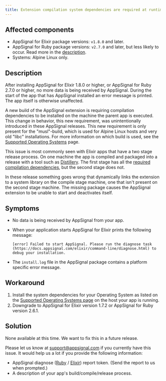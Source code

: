 ```yaml
---
title: Extension compilation system dependencies are required at runtime
---
```


## Affected components

- AppSignal for Elixir package versions: `v1.8.0` and later.
- AppSignal for Ruby package versions: `v2.7.0` and later, but less likely to occur. Read more in the [description](#description).
- Systems: Alpine Linux only.

## Description

After installing AppSignal for Elixir 1.8.0 or higher, or AppSignal for Ruby 2.7.0 or higher, no more data is being received by AppSignal. During the start of the app that has AppSignal installed an error message is printed. The app itself is otherwise unaffected.

A new build of the AppSignal extension is requiring compilation dependencies to be installed on the machine the parent app is executed. This change in behavior, this new requirement, was unintentionally introduced in these AppSignal releases. This new requirement is only present for the "musl"-build, which is used for Alpine Linux hosts and very old "libc" installations. For more information on which build is used, see the [Supported Operating Systems](/support/operating-systems.html#linux) page.

This issue is most commonly seen with Elixir apps that have a two stage release process. On one machine the app is compiled and packaged into a release with a tool such as [Distillery](https://github.com/bitwalker/distillery). The first stage has all the [required compilation dependencies](/support/operating-systems.html), but the second stage does not.

In these release something goes wrong that dynamically links the extension to a system library on the compile stage machine, one that isn't present on the second stage machine. The missing package causes the AppSignal extension to be unable to start and deactivates itself.

## Symptoms

- No data is being received by AppSignal from your app.
- When your application starts AppSignal for Elixir prints the following message:

    ```
    [error] Failed to start AppSignal. Please run the diagnose task (https://docs.appsignal.com/elixir/command-line/diagnose.html) to debug your installation.
    ```
- The `install.log` file in the AppSignal package contains a platform specific error message.

## Workaround

1. Install the system dependencies for your Operating System as listed on the [Supported Operating Systems page](/support/operating-systems.html) on the host your app is running.
2. Downgrade to AppSignal for Elixir version 1.7.2 or AppSignal for Ruby version 2.6.1.

## Solution

None available at this time. We want to fix this in a future release.

Please let us know at support@appsignal.com if you currently have this issue. It would help us a lot if you provide the following information:

- AppSignal diagnose ([Ruby](/ruby/command-line/diagnose.html) / [Elixir](/elixir/command-line/diagnose.html)) report token. (Send the report to us when prompted.)
- A description of your app's build/compile/release process.

